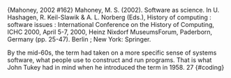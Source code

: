 ﻿{Mahoney, 2002 #162}
Mahoney, M. S. (2002). Software as science. In U. Hashagen, R. Keil-Slawik & A. L. Norberg (Eds.), History of computing : software issues : International Conference on the History of Computing, ICHC 2000, April 5-7, 2000, Heinz Nixdorf MuseumsForum, Paderborn, Germany (pp. 25-47). Berlin ; New York: Springer.

By the mid-60s, the term had taken on a more specific sense of systems software, what people use to construct and run programs. That is what John Tukey had in mind when he introduced the term in 1958. 27 {#coding}
